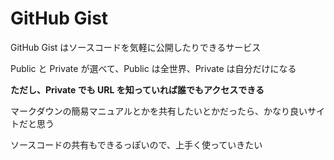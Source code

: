 # GitHub Gist

GitHub Gist はソースコードを気軽に公開したりできるサービス



Public と Private が選べて、Public は全世界、Private は自分だけになる

**ただし、Private でも URL を知っていれば誰でもアクセスできる**



マークダウンの簡易マニュアルとかを共有したいとかだったら、かなり良いサイトだと思う

ソースコードの共有もできるっぽいので、上手く使っていきたい

